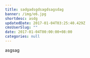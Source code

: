 ```yaml
---
title: sadgadsgdsagdsagsdag
banner: /img/e6.jpg
shortdesc: asdg
updatedDate: 2017-01-04T03:25:40.429Z
cmsUserSlug: ""
date: 2017-01-04T00:00:00+08:00
categories: null
---
```


asgsag